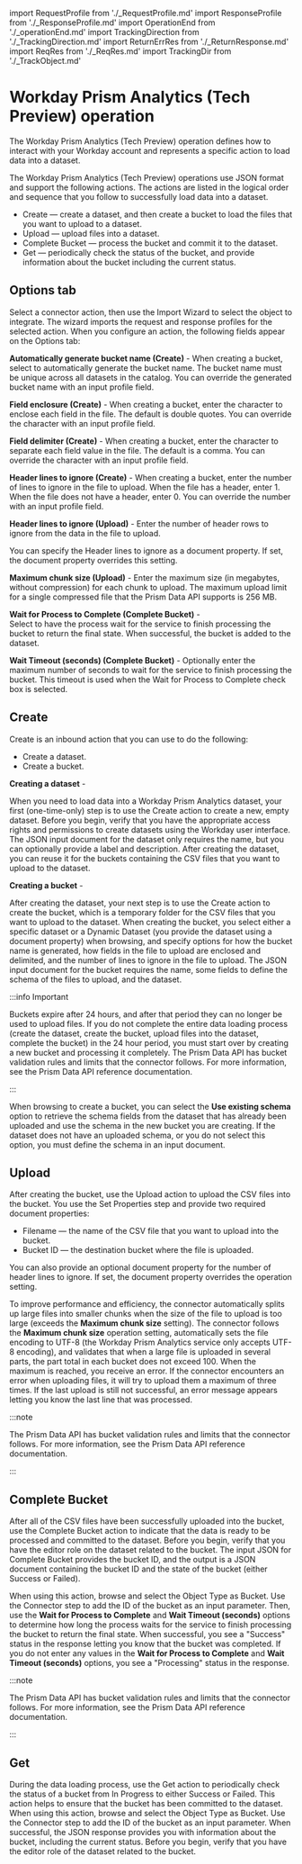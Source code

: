 import RequestProfile from './_RequestProfile.md'
import ResponseProfile from './_ResponseProfile.md'
import OperationEnd from './_operationEnd.md'
import TrackingDirection from './_TrackingDirection.md'
import ReturnErrRes from './_ReturnResponse.md'
import ReqRes from './_ReqRes.md'
import TrackingDir from './_TrackObject.md'

# Workday Prism Analytics \(Tech Preview\) operation

<head>
  <meta name="guidename" content="Integration"/>
  <meta name="context" content="GUID-3d7584ee-66cb-4cd6-8a86-93704b6f73ad"/>
</head>


The Workday Prism Analytics \(Tech Preview\) operation defines how to interact with your Workday account and represents a specific action to load data into a dataset.

The Workday Prism Analytics \(Tech Preview\) operations use JSON format and support the following actions. The actions are listed in the logical order and sequence that you follow to successfully load data into a dataset.

-   Create — create a dataset, and then create a bucket to load the files that you want to upload to a dataset.
-   Upload — upload files into a dataset.
-   Complete Bucket — process the bucket and commit it to the dataset.
-   Get — periodically check the status of the bucket, and provide information about the bucket including the current status.

## Options tab 

Select a connector action, then use the Import Wizard to select the object to integrate. The wizard imports the request and response profiles for the selected action. When you configure an action, the following fields appear on the Options tab:

<TrackingDir />

<RequestProfile />

<ResponseProfile />

<ReturnErrRes />

**Automatically generate bucket name \(Create\)** - 
 When creating a bucket, select to automatically generate the bucket name. The bucket name must be unique across all datasets in the catalog. You can override the generated bucket name with an input profile field.
  
**Field enclosure \(Create\)** - 
 When creating a bucket, enter the character to enclose each field in the file. The default is double quotes. You can override the character with an input profile field.

**Field delimiter \(Create\)** - 
 When creating a bucket, enter the character to separate each field value in the file. The default is a comma. You can override the character with an input profile field.
  
**Header lines to ignore \(Create\)** - 
 When creating a bucket, enter the number of lines to ignore in the file to upload. When the file has a header, enter 1. When the file does not have a header, enter 0. You can override the number with an input profile field.

**Header lines to ignore \(Upload\)** - 
  Enter the number of header rows to ignore from the data in the file to upload.

You can specify the Header lines to ignore as a document property. If set, the document property overrides this setting.

**Maximum chunk size \(Upload\)** - 
 Enter the maximum size \(in megabytes, without compression\) for each chunk to upload. The maximum upload limit for a single compressed file that the Prism Data API supports is 256 MB.
  
**Wait for Process to Complete \(Complete Bucket\)** -     
 Select to have the process wait for the service to finish processing the bucket to return the final state. When successful, the bucket is added to the dataset.

**Wait Timeout \(seconds\) \(Complete Bucket\)** - 
 Optionally enter the maximum number of seconds to wait for the service to finish processing the bucket. This timeout is used when the Wait for Process to Complete check box is selected.

## Create 

Create is an inbound action that you can use to do the following:

-   Create a dataset.
-   Create a bucket.

**Creating a dataset** - 

When you need to load data into a Workday Prism Analytics dataset, your first \(one-time-only\) step is to use the Create action to create a new, empty dataset. Before you begin, verify that you have the appropriate access rights and permissions to create datasets using the Workday user interface. The JSON input document for the dataset only requires the name, but you can optionally provide a label and description. After creating the dataset, you can reuse it for the buckets containing the CSV files that you want to upload to the dataset.

**Creating a bucket** - 

After creating the dataset, your next step is to use the Create action to create the bucket, which is a temporary folder for the CSV files that you want to upload to the dataset. When creating the bucket, you select either a specific dataset or a Dynamic Dataset \(you provide the dataset using a document property\) when browsing, and specify options for how the bucket name is generated, how fields in the file to upload are enclosed and delimited, and the number of lines to ignore in the file to upload. The JSON input document for the bucket requires the name, some fields to define the schema of the files to upload, and the dataset.

:::info Important

 Buckets expire after 24 hours, and after that period they can no longer be used to upload files. If you do not complete the entire data loading process \(create the dataset, create the bucket, upload files into the dataset, complete the bucket\) in the 24 hour period, you must start over by creating a new bucket and processing it completely. The Prism Data API has bucket validation rules and limits that the connector follows. For more information, see the Prism Data API reference documentation.

 :::

When browsing to create a bucket, you can select the **Use existing schema** option to retrieve the schema fields from the dataset that has already been uploaded and use the schema in the new bucket you are creating. If the dataset does not have an uploaded schema, or you do not select this option, you must define the schema in an input document.

## Upload

After creating the bucket, use the Upload action to upload the CSV files into the bucket. You use the Set Properties step and provide two required document properties:

-   Filename — the name of the CSV file that you want to upload into the bucket.
-   Bucket ID — the destination bucket where the file is uploaded.

You can also provide an optional document property for the number of header lines to ignore. If set, the document property overrides the operation setting.

To improve performance and efficiency, the connector automatically splits up large files into smaller chunks when the size of the file to upload is too large \(exceeds the **Maximum chunk size** setting\). The connector follows the **Maximum chunk size** operation setting, automatically sets the file encoding to UTF-8 \(the Workday Prism Analytics service only accepts UTF-8 encoding\), and validates that when a large file is uploaded in several parts, the part total in each bucket does not exceed 100. When the maximum is reached, you receive an error. If the connector encounters an error when uploading files, it will try to upload them a maximum of three times. If the last upload is still not successful, an error message appears letting you know the last line that was processed.

:::note

The Prism Data API has bucket validation rules and limits that the connector follows. For more information, see the Prism Data API reference documentation.

:::

## Complete Bucket 

After all of the CSV files have been successfully uploaded into the bucket, use the Complete Bucket action to indicate that the data is ready to be processed and committed to the dataset. Before you begin, verify that you have the editor role on the dataset related to the bucket. The input JSON for Complete Bucket provides the bucket ID, and the output is a JSON document containing the bucket ID and the state of the bucket \(either Success or Failed\).

When using this action, browse and select the Object Type as Bucket. Use the Connector step to add the ID of the bucket as an input parameter. Then, use the **Wait for Process to Complete** and **Wait Timeout \(seconds\)** options to determine how long the process waits for the service to finish processing the bucket to return the final state. When successful, you see a "Success" status in the response letting you know that the bucket was completed. If you do not enter any values in the **Wait for Process to Complete** and **Wait Timeout \(seconds\)** options, you see a "Processing" status in the response.

:::note 

The Prism Data API has bucket validation rules and limits that the connector follows. For more information, see the Prism Data API reference documentation.

:::

## Get 

During the data loading process, use the Get action to periodically check the status of a bucket from In Progress to either Success or Failed. This action helps to ensure that the bucket has been committed to the dataset. When using this action, browse and select the Object Type as Bucket. Use the Connector step to add the ID of the bucket as an input parameter. When successful, the JSON response provides you with information about the bucket, including the current status. Before you begin, verify that you have the editor role of the dataset related to the bucket.

<OperationEnd />